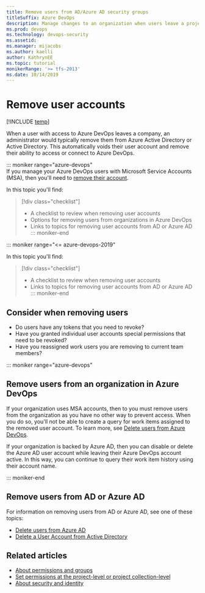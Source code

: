 ```yaml
---
title: Remove users from AD/Azure AD security groups 
titleSuffix: Azure DevOps
description: Manage changes to an organization when users leave a project or company by removing their user account from AD/Azure AD security groups  
ms.prod: devops
ms.technology: devops-security
ms.assetid: 
ms.manager: mijacobs
ms.author: kaelli
author: KathrynEE
ms.topic: tutorial
monikerRange: '>= tfs-2013'
ms.date: 10/14/2019
---
```


# Remove user accounts

[!INCLUDE [temp](../../includes/version-vsts-tfs-all-versions.md)]

When a user with access to Azure DevOps leaves a company, an administrator would typically remove them from Azure Active Directory or Active Directory. This automatically voids their user account and remove their ability to access or connect to Azure DevOps.

::: moniker range="azure-devops"  
If you manage your Azure DevOps users with Microsoft Service Accounts (MSA), then you'll need to [remove their account](../accounts/delete-organization-users.md). 

In this topic you'll find:
> [!div class="checklist"]
> * A checklist to review when removing user accounts
> * Options for removing users from organizations in Azure DevOps
> * Links to topics for removing user accounts from AD or Azure AD  
::: moniker-end  

::: moniker range="<= azure-devops-2019"  

In this topic you'll find:
> [!div class="checklist"]
> * A checklist to review when removing user accounts
> * Links to topics for removing user accounts from AD or Azure AD  
::: moniker-end  


## Consider when removing users

* Do users have any tokens that you need to revoke?
* Have you granted individual user accounts special permissions that need to be revoked? 
* Have you reassigned work users you are removing to current team members? 

::: moniker range="azure-devops"

## Remove users from an organization in Azure DevOps

If your organization uses MSA accounts, then to you must remove users from the organization as you have no other way to prevent access. When you do so, you'll not be able to create a query for work items assigned to the removed user account. To learn more, see [Delete users from Azure DevOps](../accounts/delete-organization-users.md).

If your organization is backed by Azure AD, then you can disable or delete the Azure AD user account while leaving their Azure DevOps account active. In this way, you can continue to query their work item history using their account name.

::: moniker-end 

## Remove users from AD or Azure AD

For information on removing users from AD or Azure AD, see one of these topics: 

* [Delete users from Azure AD](/azure/active-directory/add-users-azure-active-directory#delete-a-user)
* [Delete a User Account from Active Directory](https://technet.microsoft.com/library/cc753730.aspx)

## Related articles

* [About permissions and groups](../../organizations/security/about-permissions.md)
* [Set permissions at the project-level or project collection-level](set-project-collection-level-permissions.md)
* [About security and identity](about-security-identity.md)

